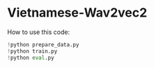 # Vietnamese-Wav2vec2


How to use this code: 
```python
!python prepare_data.py
!python train.py
!python eval.py
```